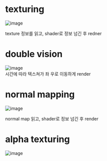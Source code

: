 # texturing
![image](https://github.com/minkyokyo/Computer-Animation/assets/71928522/37518dbc-c4d6-443e-be2c-cc7f38d66914)

texture 정보를 읽고, shader로 정보 넘긴 후 redner  

# double vision
![image](https://github.com/minkyokyo/Computer-Animation/assets/71928522/2376de41-27c8-4799-856d-f5455e543c88)  
시간에 따라 텍스쳐가 좌 우로 이동하게 render    
# normal mapping
![image](https://github.com/minkyokyo/Computer-Animation/assets/71928522/2111c0dc-9f1c-41fd-bd2c-57d058f38ed0)  

normal map 읽고, shader로 정보 넘긴 후 render  

# alpha texturing
![image](https://github.com/minkyokyo/Computer-Animation/assets/71928522/93b3018f-0e73-438f-a90e-72e520b79c7d)  
